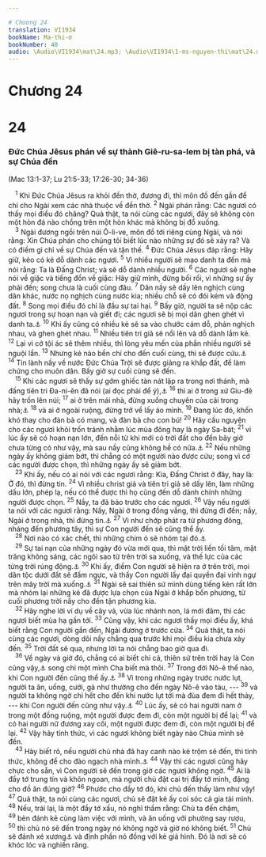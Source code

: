 ```yaml
---

# Chương 24
translation: VI1934
bookName: Ma-thi-ơ 
bookNumber: 40
audio: \Audio\VI1934\mat\24.mp3; \Audio\VI1934\1-ms-nguyen-thi\mat\24.mp3; \Audio\VI1934\2-ms-david-dong\mat\24.mp3
---
```


# Chương 24

<div class="title"><h1>24</h1><h3>Đức Chúa Jêsus phán về sự thành Giê-ru-sa-lem bị tàn phá, và sự Chúa đến</h3><p>(Mac 13:1-37; Lu 21:5-33; 17:26-30; 34-36)</p></div>
<span class="verse mat_24_1"> <sup>1</sup> Khi Đức Chúa Jêsus ra khỏi đền thờ, đương đi, thì môn đồ đến gần để chỉ cho Ngài xem các nhà thuộc về đền thờ. </span>
<span class="verse mat_24_2"><sup>2</sup> Ngài phán rằng: Các ngươi có thấy mọi điều đó chăng? Quả thật, ta nói cùng các ngươi, đây sẽ không còn một hòn đá nào chồng trên một hòn khác mà không bị đổ xuống. <br/></span>
<span class="verse mat_24_3"> <sup>3</sup> Ngài đương ngồi trên núi Ô-li-ve, môn đồ tới riêng cùng Ngài, và nói rằng: Xin Chúa phán cho chúng tôi biết lúc nào những sự đó sẽ xảy ra? Và có điềm gì chỉ về sự Chúa đến và tận thế. </span>
<span class="verse mat_24_4"><sup>4</sup> Đức Chúa Jêsus đáp rằng: Hãy giữ, kẻo có kẻ dỗ dành các ngươi. </span>
<span class="verse mat_24_5"><sup>5</sup> Vì nhiều người sẽ mạo danh ta đến mà nói rằng: Ta là Đấng Christ; và sẽ dỗ dành nhiều người. </span>
<span class="verse mat_24_6"><sup>6</sup> Các ngươi sẽ nghe nói về giặc và tiếng đồn về giặc: Hãy giữ mình, đừng bối rối, vì những sự ấy phải đến; song chưa là cuối cùng đâu. </span>
<span class="verse mat_24_7"><sup>7</sup> Dân nầy sẽ dấy lên nghịch cùng dân khác, nước nọ nghịch cùng nước kia; nhiều chỗ sẽ có đói kém và động đất. </span>
<span class="verse mat_24_8"><sup>8</sup> Song mọi điều đó chỉ là đầu sự tai hại. </span>
<span class="verse mat_24_9"><sup>9</sup> Bấy giờ, người ta sẽ nộp các ngươi trong sự hoạn nạn và giết đi; các ngươi sẽ bị mọi dân ghen ghét vì danh ta.<a data-toggle="tooltip" data-placement="bottom" title="Mat 10:22">⚓</a></span>
<span class="verse mat_24_10"><sup>10</sup> Khi ấy cũng có nhiều kẻ sẽ sa vào chước cám dỗ, phản nghịch nhau, và ghen ghét nhau. </span>
<span class="verse mat_24_11"><sup>11</sup> Nhiều tiên tri giả sẽ nổi lên và dỗ dành lắm kẻ. </span>
<span class="verse mat_24_12"><sup>12</sup> Lại vì cớ tội ác sẽ thêm nhiều, thì lòng yêu mến của phần nhiều người sẽ nguội lần. </span>
<span class="verse mat_24_13"><sup>13</sup> Nhưng kẻ nào bền chí cho đến cuối cùng, thì sẽ được cứu.<a data-toggle="tooltip" data-placement="bottom" title="Mat 10:22">⚓</a></span>
<span class="verse mat_24_14"><sup>14</sup> Tin lành nầy về nước Đức Chúa Trời sẽ được giảng ra khắp đất, để làm chứng cho muôn dân. Bấy giờ sự cuối cùng sẽ đến. <br/></span>
<span class="verse mat_24_15"> <sup>15</sup> Khi các ngươi sẽ thấy sự gớm ghiếc tàn nát lập ra trong nơi thánh, mà đấng tiên tri Đa-ni-ên đã nói (ai đọc phải để ý),<a data-toggle="tooltip" data-placement="bottom" title="Da 9:27; 11:31; 12:11 ">⚓</a></span>
<span class="verse mat_24_16"><sup>16</sup> thì ai ở trong xứ Giu-đê hãy trốn lên núi; </span>
<span class="verse mat_24_17"><sup>17</sup> ai ở trên mái nhà, đừng xuống chuyên của cải trong nhà;<a data-toggle="tooltip" data-placement="bottom" title="Lu 17:31">⚓</a></span>
<span class="verse mat_24_18"><sup>18</sup> và ai ở ngoài ruộng, đừng trở về lấy áo mình. </span>
<span class="verse mat_24_19"><sup>19</sup> Đang lúc đó, khốn khó thay cho đàn bà có mang, và đàn bà cho con bú! </span>
<span class="verse mat_24_20"><sup>20</sup> Hãy cầu nguyện cho các ngươi khỏi trốn tránh nhằm lúc mùa đông hay là ngày Sa-bát; </span>
<span class="verse mat_24_21"><sup>21</sup> vì lúc ấy sẽ có hoạn nạn lớn, đến nỗi từ khi mới có trời đất cho đến bây giờ chưa từng có như vậy, mà sau nầy cũng không hề có nữa.<a data-toggle="tooltip" data-placement="bottom" title="Da 12:1; Kh 7:14">⚓</a></span>
<span class="verse mat_24_22"><sup>22</sup> Nếu những ngày ấy không giảm bớt, thì chẳng có một người nào được cứu; song vì cớ các người được chọn, thì những ngày ấy sẽ giảm bớt. <br/></span>
<span class="verse mat_24_23"> <sup>23</sup> Khi ấy, nếu có ai nói với các ngươi rằng: Kìa, Đấng Christ ở đây, hay là: Ở đó, thì đừng tin. </span>
<span class="verse mat_24_24"><sup>24</sup> Vì nhiều christ giả và tiên tri giả sẽ dấy lên, làm những dấu lớn, phép lạ, nếu có thể được thì họ cũng đến dỗ dành chính những người được chọn. </span>
<span class="verse mat_24_25"><sup>25</sup> Nầy, ta đã bảo trước cho các ngươi. </span>
<span class="verse mat_24_26"><sup>26</sup> Vậy nếu người ta nói với các ngươi rằng: Nầy, Ngài ở trong đồng vắng, thì đừng đi đến; nầy, Ngài ở trong nhà, thì đừng tin.<a data-toggle="tooltip" data-placement="bottom" title="Lu 17:23-24">⚓</a></span>
<span class="verse mat_24_27"><sup>27</sup> Vì như chớp phát ra từ phương đông, nháng đến phương tây, thì sự Con người đến sẽ cũng thể ấy. <br/></span>
<span class="verse mat_24_28"> <sup>28</sup> Nơi nào có xác chết, thì những chim ó sẽ nhóm tại đó.<a data-toggle="tooltip" data-placement="bottom" title="Lu 17:37">⚓</a><br/></span>
<span class="verse mat_24_29"> <sup>29</sup> Sự tai nạn của những ngày đó vừa mới qua, thì mặt trời liền tối tăm, mặt trăng không sáng, các ngôi sao từ trên trời sa xuống, và thế lực của các từng trời rúng động.<a data-toggle="tooltip" data-placement="bottom" title="Es 13:10; 34:4; Exe 32:7; Gio 2:10,31; 3:15; Kh 6:12-13">⚓</a></span>
<span class="verse mat_24_30"><sup>30</sup> Khi ấy, điềm Con người sẽ hiện ra ở trên trời, mọi dân tộc dưới đất sẽ đấm ngực, và thấy Con người lấy đại quyền đại vinh ngự trên mây trời mà xuống.<a data-toggle="tooltip" data-placement="bottom" title="Da 7:13; Xa 12:10-14; Kh 1:7">⚓</a></span>
<span class="verse mat_24_31"><sup>31</sup> Ngài sẽ sai thiên sứ mình dùng tiếng kèn rất lớn mà nhóm lại những kẻ đã được lựa chọn của Ngài ở khắp bốn phương, từ cuối phương trời nầy cho đến tận phương kia. <br/></span>
<span class="verse mat_24_32"> <sup>32</sup> Hãy nghe lời ví dụ về cây vả, vừa lúc nhành non, lá mới đâm, thì các ngươi biết mùa hạ gần tới. </span>
<span class="verse mat_24_33"><sup>33</sup> Cũng vậy, khi các ngươi thấy mọi điều ấy, khá biết rằng Con người gần đến, Ngài đương ở trước cửa. </span>
<span class="verse mat_24_34"><sup>34</sup> Quả thật, ta nói cùng các ngươi, dòng dõi nầy chẳng qua trước khi mọi điều kia chưa xảy đến. </span>
<span class="verse mat_24_35"><sup>35</sup> Trời đất sẽ qua, nhưng lời ta nói chẳng bao giờ qua đi. <br/></span>
<span class="verse mat_24_36"> <sup>36</sup> Về ngày và giờ đó, chẳng có ai biết chi cả, thiên sứ trên trời hay là Con cũng vậy,<a data-toggle="tooltip" data-placement="bottom" title="Vài bản cổ không có câu: hay là Con cũng vậy">⚓</a> song chỉ một mình Cha biết mà thôi. </span>
<span class="verse mat_24_37"><sup>37</sup> Trong đời Nô-ê thể nào, khi Con người đến cũng thể ấy.<a data-toggle="tooltip" data-placement="bottom" title="Sa 6:5-8">⚓</a></span>
<span class="verse mat_24_38"><sup>38</sup> Vì trong những ngày trước nước lụt, người ta ăn, uống, cưới, gả như thường cho đến ngày Nô-ê vào tàu, --- </span>
<span class="verse mat_24_39"><sup>39</sup> và người ta không ngờ chi hết cho đến khi nước lụt tới mà đùa đem đi hết thảy, --- khi Con người đến cũng như vậy.<a data-toggle="tooltip" data-placement="bottom" title="Sa 7:6-24">⚓</a></span>
<span class="verse mat_24_40"><sup>40</sup> Lúc ấy, sẽ có hai người nam ở trong một đồng ruộng, một người được đem đi, còn một người bị để lại; </span>
<span class="verse mat_24_41"><sup>41</sup> và có hai người nữ đương xay cối, một người được đem đi, còn một người bị để lại. </span>
<span class="verse mat_24_42"><sup>42</sup> Vậy hãy tỉnh thức, vì các ngươi không biết ngày nào Chúa mình sẽ đến. <br/></span>
<span class="verse mat_24_43"> <sup>43</sup> Hãy biết rõ, nếu người chủ nhà đã hay canh nào kẻ trộm sẽ đến, thì tỉnh thức, không để cho đào ngạch nhà mình.<a data-toggle="tooltip" data-placement="bottom" title="Lu 12:39-40">⚓</a></span>
<span class="verse mat_24_44"><sup>44</sup> Vậy thì các ngươi cũng hãy chực cho sẵn, vì Con người sẽ đến trong giờ các ngươi không ngờ. </span>
<span class="verse mat_24_45"><sup>45</sup> Ai là đầy tớ trung tín và khôn ngoan, mà người chủ đặt cai trị đầy tớ mình, đặng cho đồ ăn đúng giờ? </span>
<span class="verse mat_24_46"><sup>46</sup> Phước cho đầy tớ đó, khi chủ đến thấy làm như vậy! </span>
<span class="verse mat_24_47"><sup>47</sup> Quả thật, ta nói cùng các ngươi, chủ sẽ đặt kẻ ấy coi sóc cả gia tài mình. </span>
<span class="verse mat_24_48"><sup>48</sup> Nếu, trái lại, là một đầy tớ xấu, nó nghĩ thầm rằng: Chủ ta đến chậm, </span>
<span class="verse mat_24_49"><sup>49</sup> bèn đánh kẻ cùng làm việc với mình, và ăn uống với phường say rượu, </span>
<span class="verse mat_24_50"><sup>50</sup> thì chủ nó sẽ đến trong ngày nó không ngờ và giờ nó không biết. </span>
<span class="verse mat_24_51"><sup>51</sup> Chủ sẽ đánh xé xương<a data-toggle="tooltip" data-placement="bottom" title="Ctd: cắt nó ra từng mảnh">⚓</a> và định phần nó đồng với kẻ giả hình. Đó là nơi sẽ có khóc lóc và nghiến răng. <br/></span>
